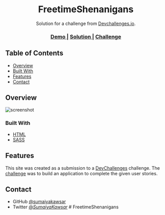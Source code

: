 <h1 align="center">FreetimeShenanigans</h1>

<div align="center">
   Solution for a challenge from  <a href="http://devchallenges.io" target="_blank">Devchallenges.io</a>.
</div>

<div align="center">
  <h3>
    <a href="https://sumaiyakawsar.github.io/FreetimeShenanigans/">
      Demo
    </a>
    <span> | </span>
    <a href="https://github.com/sumaiyakawsar/FreetimeShenanigans">
      Solution
    </a>
    <span> | </span>
    <a href="https://devchallenges.io/challenges/wBunSb7FPrIepJZAg0sY">
      Challenge
    </a>
  </h3>
</div>

<!-- TABLE OF CONTENTS -->

## Table of Contents

- [Overview](#overview)
- [Built With](#built-with)
- [Features](#features)
- [Contact](#contact)

<!-- OVERVIEW -->

## Overview
![screenshot](https://user-images.githubusercontent.com/16707738/92399059-5716eb00-f132-11ea-8b14-bcacdc8ec97b.png)


### Built With
- [HTML](https://reactjs.org/)
- [SASS](https://sass-lang.com/)

## Features
This site was created as a submission to a [DevChallenges](https://devchallenges.io/challenges) challenge. The [challenge](https://devchallenges.io/challenges/wBunSb7FPrIepJZAg0sY) was to build an application to complete the given user stories.

## Contact
- GitHub [@sumaiyakawsar](https://github.com/sumaiyakawsar)
- Twitter [@_SumaiyaKawsar_](https://twitter.com/_SumaiyaKawsar_)
#   F r e e t i m e S h e n a n i g a n s 
 
 